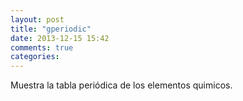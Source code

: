 ```yaml
---
layout: post
title: "gperiodic"
date: 2013-12-15 15:42
comments: true
categories: 
---
```

Muestra la tabla periódica de los elementos quimicos.

